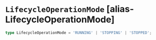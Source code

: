 # `LifecycleOperationMode` [alias-LifecycleOperationMode]
```typescript
type LifecycleOperationMode = 'RUNNING' | 'STOPPING' | 'STOPPED';
```
